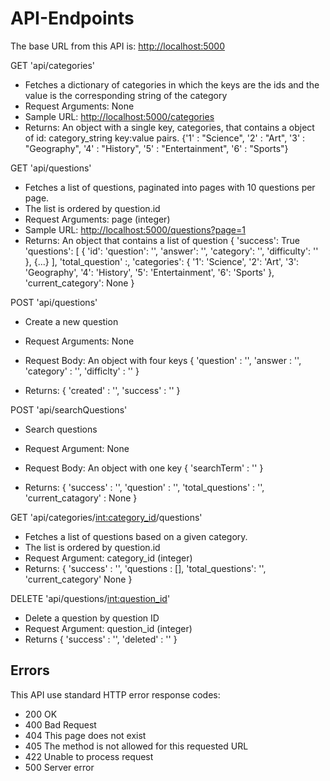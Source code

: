 # API-Endpoints

The base URL from this API is: <http://localhost:5000>

GET 'api/categories'

- Fetches a dictionary of categories in which the keys are the ids and the value is the corresponding string of the category
- Request Arguments: None
- Sample URL: <http://localhost:5000/categories>
- Returns: An object with a single key, categories, that contains a object of id: category_string key:value pairs.
{'1' : "Science",
'2' : "Art",
'3' : "Geography",
'4' : "History",
'5' : "Entertainment",
'6' : "Sports"}

GET 'api/questions'

- Fetches a list of questions, paginated into pages with 10 questions per page.
- The list is ordered by question.id
- Request Arguments: page (integer)
- Sample URL: <http://localhost:5000/questions?page=1>
- Returns: An object that contains a list of question
{
    'success': True
    'questions': [
        {
            'id':
            'question': '',
            'answer': '',
            'category': '',
            'difficulty': ''
        },
        {...}
    ],
    'total_question' :,
    'categories': {
        '1': 'Science',
        '2': 'Art',
        '3': 'Geography',
        '4': 'History',
        '5': 'Entertainment',
        '6': 'Sports'
    },
    'current_category': None
}

POST 'api/questions'

- Create a new question
- Request Arguments: None
- Request Body: An object with four keys
{
    'question' : '',
    'answer : '',
    'category' : '',
    'difficlty' : ''
}

- Returns:
{
    'created' : '',
    'success' : ''
}

POST 'api/searchQuestions'

- Search questions
- Request Argument: None
- Request Body: An object with one key
{
    'searchTerm' : ''
}

- Returns:
{
    'success' : '',
    'question' : '',
    'total_questions' : '',
    'current_catagory' : None
}

GET 'api/categories/<int:category_id>/questions'

- Fetches a list of questions based on a given category.
- The list is ordered by question.id
- Request Argument: category_id (integer)
- Returns:
{
    'success' : '',
    'questions : [],
    'total_questions': '',
    'current_category' None
}

DELETE 'api/questions/<int:question_id>'

- Delete a question by question ID
- Request Argument: question_id (integer)
- Returns
{
    'success' : '',
    'deleted' : ''
}

## Errors

This API use standard HTTP error response codes:

- 200 OK
- 400 Bad Request
- 404 This page does not exist
- 405 The method is not allowed for this requested URL
- 422 Unable to process request
- 500 Server error

